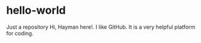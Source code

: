 # hello-world
 Just a repository
Hi,
Hayman here!. I like GitHub. 
It is a very helpful platform for coding.
